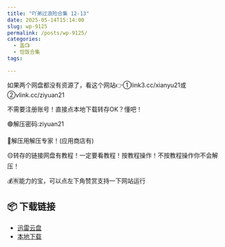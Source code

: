 ```yaml
---
title: "吖弟过浪险合集 12-13"
date: 2025-05-14T15:14:00
slug: wp-9125
permalink: /posts/wp-9125/
categories:
  - 盖📺
  - 恰饭合集
tags:

---
```


如果两个网盘都没有资源了，看这个网站👉①link3.cc/xianyu21或②vlink.cc/ziyuan21

不需要注册账号！直接点本地下载转存OK？懂吧！

🟢解压密码:ziyuan21

🔵解压用解压专家！(应用商店有)

🟡转存的链接网盘有教程！一定要看教程！按教程操作！不按教程操作你不会解压！

💰🈶能力的宝，可以点左下角赞赏支持一下网站运行

## 📦 下载链接
- [迅雷云盘](https://blziyuan21.com/pay-download/9125?key=aa2caa2d35&down_id=0)
- [本地下载](https://blziyuan21.com/pay-download/9125?key=aa2caa2d35&down_id=1)

